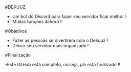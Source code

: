 #DEKUUZ

- Um bot do Discord para fazer seu servidor ficar melhor !
- Muitas funções dahora !!

#Objetivos

- Fazer as pessoas se divertirem com o Dekuuz !
- Deixar seu servidor mais organizado !


#Finalização

-Este GitHub está completo, ou seja, jah esta finalizado !!